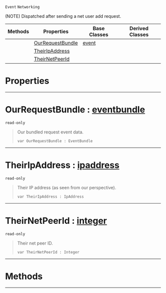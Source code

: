  `Event` `Networking`



(NOTE) Dispatched after sending a net user add request.

|Methods|Properties|Base Classes|Derived Classes|
|---|---|---|---|
| |[OurRequestBundle](netpeersentuseraddrequest.md#ourrequestbundle-zilch-en)|[event](event.md)| |
| |[TheirIpAddress](netpeersentuseraddrequest.md#theiripaddress-zilch-engi)| | |
| |[TheirNetPeerId](netpeersentuseraddrequest.md#theirnetpeerid-zilch-engi)| | |


 #  Properties


---  
 #  OurRequestBundle : [eventbundle](eventbundle.md)

 `read-only`

> Our bundled request event data.
> ```TS:Nada
> var OurRequestBundle : EventBundle


---  
 #  TheirIpAddress : [ipaddress](ipaddress.md)

 `read-only`

> Their IP address (as seen from our perspective).
> ```TS:Nada
> var TheirIpAddress : IpAddress


---  
 #  TheirNetPeerId : [integer](../nada_base_types/integer.md)

 `read-only`

> Their net peer ID.
> ```TS:Nada
> var TheirNetPeerId : Integer


---  
 #  Methods


---  
 

 
